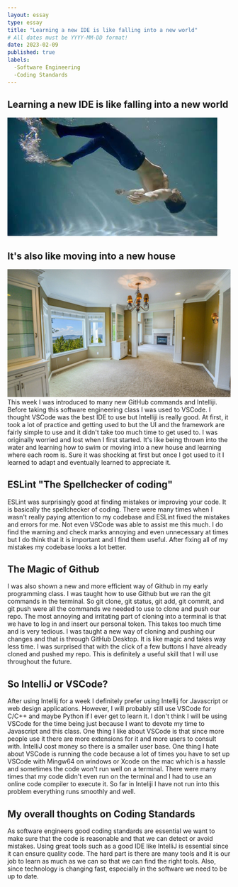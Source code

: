 ```yaml
---
layout: essay
type: essay
title: "Learning a new IDE is like falling into a new world"
# All dates must be YYYY-MM-DD format!
date: 2023-02-09
published: true
labels:
  -Software Engineering
  -Coding Standards
---
```


## Learning a new IDE is like falling into a new world
<img src="../img/water.jpg">
<h2> It's also like moving into a new house </h2>
<img src="../img/house.jpg">
This week I was introduced to many new GitHub commands and Intelliji. Before taking this software engineering class I was used to VSCode. I thought VSCode was the best IDE to use but Intelliji is really good. At first, it took a lot of practice and getting used to but the UI and the framework are fairly simple to use and it didn't take too much time to get used to. I was originally worried and lost when I first started. It's like being thrown into the water and learning how to swim or moving into a new house and learning where each room is. Sure it was shocking at first but once I got used to it I learned to adapt and eventually learned to appreciate it.

## ESLint "The Spellchecker of coding"
ESLint was surprisingly good at finding mistakes or improving your code. It is basically the spellchecker of coding. There were many times when I wasn't really paying attention to my codebase and ESLint fixed the mistakes and errors for me. Not even VSCode was able to assist me this much. I do find the warning and check marks annoying and even unnecessary at times but I do think that it is important and I find them useful. After fixing all of my mistakes my codebase looks a lot better.

## The Magic of Github
I was also shown a new and more efficient way of Github in my early programming class. I was taught how to use Github but we ran the git commands in the terminal. So git clone, git status, git add, git commit, and git push were all the commands we needed to use to clone and push our repo. The most annoying and irritating part of cloning into a terminal is that we have to log in and insert our personal token. This takes too much time and is very tedious. I was taught a new way of cloning and pushing our changes and that is through GitHub Desktop. It is like magic and takes way less time. I was surprised that with the click of a few buttons I have already cloned and pushed my repo. This is definitely a useful skill that I will use throughout the future.

## So IntelliJ or VSCode?
After using Intellij for a week I definitely prefer using Intellij for Javascript or web design applications. However, I will probably still use VSCode for C/C++ and maybe Python if I ever get to learn it. I don't think I will be using VSCode for the time being just because I want to devote my time to Javascript and this class. One thing I like about VSCode is that since more people use it there are more extensions for it and more users to consult with. IntelliJ cost money so there is a smaller user base. One thing I hate about VSCode is running the code because a lot of times you have to set up VSCode with Mingw64 on windows or Xcode on the mac which is a hassle and sometimes the code won't run well on a terminal. There were many times that my code didn't even run on the terminal and I had to use an online code compiler to execute it. So far in Inteliji I have not run into this problem everything runs smoothly and well.

## My overall thoughts on Coding Standards
As software engineers good coding standards are essential we want to make sure that the code is reasonable and that we can detect or avoid mistakes. Using great tools such as a good IDE like IntelliJ is essential since it can ensure quality code. The hard part is there are many tools and it is our job to learn as much as we can so that we can find the right tools. Also, since technology is changing fast, especially in the software we need to be up to date.
